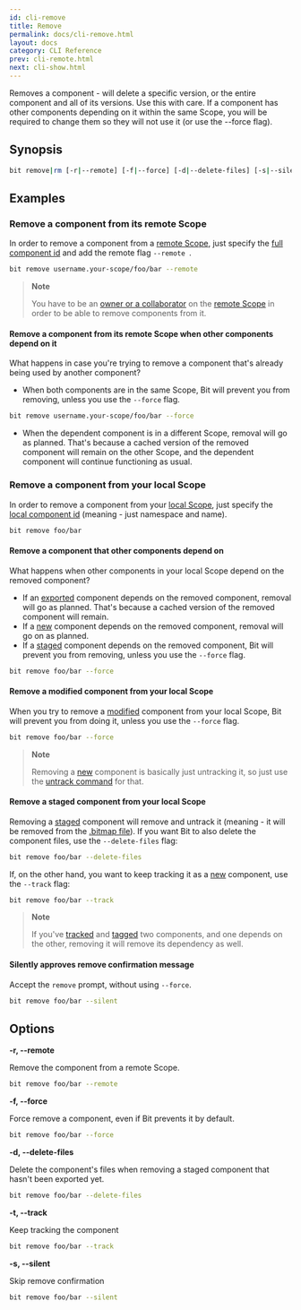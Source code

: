 ```yaml
---
id: cli-remove
title: Remove
permalink: docs/cli-remove.html
layout: docs
category: CLI Reference
prev: cli-remote.html
next: cli-show.html
---
```


Removes a component - will delete a specific version, or the entire component and all of its versions. Use this with care. If a component has other components depending on it within the same Scope, you will be required to change them so they will not use it (or use the --force flag).

## Synopsis

```bash
bit remove|rm [-r|--remote] [-f|--force] [-d|--delete-files] [-s|--silent] [-t|--track] <ids...>
```

## Examples

### Remove a component from its remote Scope

In order to remove a component from a [remote Scope](/docs/organizing-components-in-scopes.html#create-a-remote-scope), just specify the [full component id](/docs/isolating-and-tracking-components.html#automatic-component-id-resolution) and add the remote flag `--remote `.

```bash
bit remove username.your-scope/foo/bar --remote
```

> **Note**
>
> You have to be an [owner or a collaborator](/docs/scopes-on-bitsrc.html#permission-types) on the [remote Scope](/docs/organizing-components-in-scopes.html#create-a-remote-scope) in order to be able to remove components from it.

#### Remove a component from its remote Scope when other components depend on it

What happens in case you're trying to remove a component that's already being used by another component?

* When both components are in the same Scope, Bit will prevent you from removing, unless you use the `--force` flag.

```bash
bit remove username.your-scope/foo/bar --force
```

* When the dependent component is in a different Scope, removal will go as planned. That's because a cached version of the removed component will remain on the other Scope, and the dependent component will continue functioning as usual.

### Remove a component from your local Scope

In order to remove a component from your [local Scope](/docs/what-is-bit.html#what-is-a-scope-collection), just specify the [local component id](/docs/isolating-and-tracking-components.html#automatic-component-id-resolution) (meaning - just namespace and name).

```bash
bit remove foo/bar
```

#### Remove a component that other components depend on

What happens when other components in your local Scope depend on the removed component?

* If an [exported](/docs/cli-export.html) component depends on the removed component, removal will go as planned. That's because a cached version of the removed component will remain.
* If a [new](/docs/cli-status.html#component-status-definitions) component depends on the removed component, removal will go on as planned.
* If a [staged](/docs/cli-status.html#component-status-definitions) component depends on the removed component, Bit will prevent you from removing, unless you use the `--force` flag.

```bash
bit remove foo/bar --force
```

#### Remove a modified component from your local Scope

When you try to remove a [modified](/docs/cli-status.html#component-status-definitions) component from your local Scope, Bit will prevent you from doing it, unless you use the `--force` flag.

```bash
bit remove foo/bar --force
```

> **Note**
>
> Removing a [new](/docs/cli-status.html#component-status-definitions) component is basically just untracking it, so just use the [untrack command](/docs/cli-untrack.html) for that.

#### Remove a staged component from your local Scope

Removing a [staged](/docs/cli-status.html#component-status-definitions) component will remove and untrack it (meaning - it will be removed from the [.bitmap file](/docs/initializing-bit.html#bitmap)). 
If you want Bit to also delete the component files, use the `--delete-files` flag:

```bash
bit remove foo/bar --delete-files
```

If, on the other hand, you want to keep tracking it as a [new](/docs/cli-status.html#component-status-definitions) component, use the `--track` flag:

```bash
bit remove foo/bar --track
```

> **Note**
>
> If you've [tracked](/docs/isolating-and-tracking-components.html) and [tagged](/docs/versioning-tracked-components.html) two components, and one depends on the other, removing it will remove its dependency as well.

#### Silently approves remove confirmation message

Accept the `remove` prompt, without using `--force`.

```bash
bit remove foo/bar --silent
```

## Options

**-r, --remote**

Remove the component from a remote Scope.

```bash
bit remove foo/bar --remote
```

**-f, --force**

Force remove a component, even if Bit prevents it by default.

```bash
bit remove foo/bar --force
```

**-d, --delete-files**

Delete the component's files when removing a staged component that hasn't been exported yet.

```bash
bit remove foo/bar --delete-files
```

**-t, --track**

Keep tracking the component

```bash
bit remove foo/bar --track
```

**-s, --silent**

Skip remove confirmation

```bash
bit remove foo/bar --silent
```
